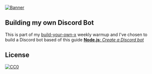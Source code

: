 [![Banner](https://codecrafters.io/landing/images/byox-banner.gif?v=1)](https://codecrafters.io/github-banner)

## Building my own Discord Bot

This is part of my [build-your-own-x](https://github.com/codecrafters-io/build-your-own-x) weekly warmup and I've chosen to build a Discord bot based of this guide [**Node.js**: _Create a Discord bot_](https://discordjs.guide/) 

## License

[![CC0](http://mirrors.creativecommons.org/presskit/buttons/88x31/svg/cc-zero.svg)](https://creativecommons.org/publicdomain/zero/1.0/)

